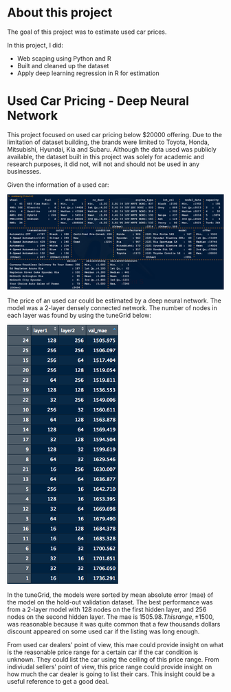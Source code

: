 # About this project

The goal of this project was to estimate used car prices.

In this project, I did:
- Web scaping using Python and R
- Built and cleaned up the dataset
- Apply deep learning regression in R for estimation

# Used Car Pricing - Deep Neural Network

This project focused on used car pricing below $20000 offering. Due to the limitation of dataset building, the brands were limited to Toyota, Honda, Mitsubishi, Hyundai, Kia and Subaru. Although the data used was publicly available, the dataset built in this project was solely for academic and research purposes, it did not, will not and should not be used in any businesses.

Given the information of a used car:

![Summary of variables](variables_summary.png)

The price of an used car could be estimated by a deep neural network. The model was a 2-layer densely connected network. The number of nodes in each layer was found by using the tuneGrid below:

![tuneGrid of 2-layer densely connected network](tuneGrid.png)

In the tuneGrid, the models were sorted by mean absolute error (mae) of the model on the hold-out validation dataset. The best performance was from a 2-layer model with 128 nodes on the first hidden layer, and 256 nodes on the second hidden layer. The mae is $1505.98. This range, ±$1500, was reasonable because it was quite common that a few thousands dollars discount appeared on some used car if the listing was long enough.

From used car dealers' point of view, this mae could provide insight on what is the reasonable price range for a certain car if the car condition is unknown. They could list the car using the ceiling of this price range. From indiviudal sellers' point of view, this price range could provide insight on how much the car dealer is going to list their cars. This insight could be a useful reference to get a good deal.
